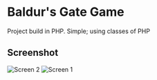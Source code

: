 # Baldur's Gate Game 

Project build in PHP. Simple; using classes of PHP

## Screenshot

![Screen 2](https://www.cjoint.com/doc/23_07/MGCjLROEHTA_1editr.png "Landing Page")
![Screen 1](https://www.cjoint.com/doc/23_07/MGCjvOvmbyA_3edit.png "Battle Page")

